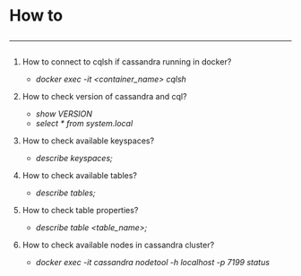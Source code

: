# How to <hr>

1. How to connect to cqlsh if cassandra running in docker?
   - <i>docker exec -it <container_name> cqlsh</i>


2. How to check version of cassandra and cql?
   - <i>show VERSION</i>
   - <i>select * from system.local</i>


3. How to check available keyspaces?
   - <i>describe keyspaces;</i>


4. How to check available tables?
   - <i>describe tables;</i>


5. How to check table properties?
   - <i>describe table <table_name>;</i>


6. How to check available nodes in cassandra cluster?
   - <i>docker exec -it cassandra nodetool -h localhost -p 7199 status</i>